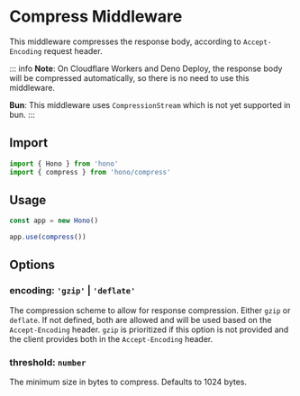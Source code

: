# Compress Middleware

This middleware compresses the response body, according to `Accept-Encoding` request header.

::: info
**Note**: On Cloudflare Workers and Deno Deploy, the response body will be compressed automatically, so there is no need to use this middleware.

**Bun**: This middleware uses `CompressionStream` which is not yet supported in bun.
:::

## Import

```ts
import { Hono } from 'hono'
import { compress } from 'hono/compress'
```

## Usage

```ts
const app = new Hono()

app.use(compress())
```

## Options

### <Badge type="info" text="optional" /> encoding: `'gzip'` | `'deflate'`

The compression scheme to allow for response compression. Either `gzip` or `deflate`. If not defined, both are allowed and will be used based on the `Accept-Encoding` header. `gzip` is prioritized if this option is not provided and the client provides both in the `Accept-Encoding` header.

### <Badge type="info" text="optional" /> threshold: `number`

The minimum size in bytes to compress. Defaults to 1024 bytes.

